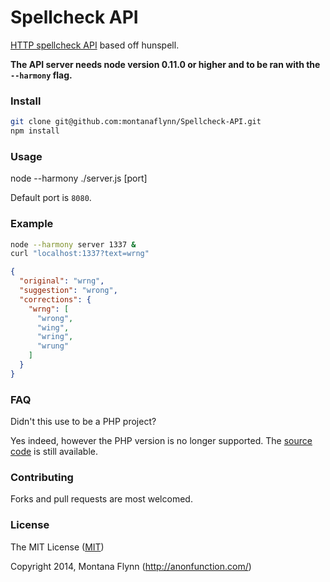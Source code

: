 # Spellcheck API

[HTTP spellcheck API](https://www.mashape.com/montanaflynn/spellcheck) based off hunspell. 

__The API server needs node version 0.11.0 or higher and to be ran with the `--harmony` flag.__ 

### Install

```sh
git clone git@github.com:montanaflynn/Spellcheck-API.git
npm install
```

### Usage

node --harmony ./server.js [port]

Default port is `8080`.

### Example

```sh
node --harmony server 1337 &
curl "localhost:1337?text=wrng"
```

```json
{
  "original": "wrng",
  "suggestion": "wrong",
  "corrections": {
    "wrng": [
      "wrong",
      "wing",
      "wring",
      "wrung"
    ]
  }
}
```

### FAQ

Didn't this use to be a PHP project?

Yes indeed, however the PHP version is no longer supported. The [source code](https://github.com/montanaflynn/Spellcheck-API/tree/5503d6ee77e5fdccae1d2fc418c98236080f58a8) is still available.

### Contributing

Forks and pull requests are most welcomed.

### License

The MIT License ([MIT](https://gist.githubusercontent.com/montanaflynn/4ce7e31acb71bf9526bc/raw/e4d28fca74188244911ba6befc7a7c039be2ddbd/2014))

Copyright 2014, Montana Flynn (http://anonfunction.com/)
